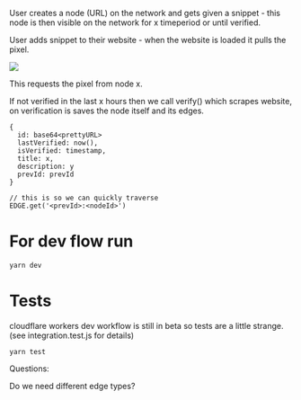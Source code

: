 User creates a node (URL) on the network and gets given a snippet - this node is then visible on the network for x timeperiod or until verified.

User adds snippet to their website - when the website is loaded it pulls the pixel.

<img src="/node/<nodeId>/pixel?forked=prevId"/>

This requests the pixel from node x.

If not verified in the last x hours then we call verify() which scrapes website, on verification is saves the node itself and its edges.

```
{
  id: base64<prettyURL>
  lastVerified: now(),
  isVerified: timestamp,
  title: x,
  description: y
  prevId: prevId
}
```

```
// this is so we can quickly traverse
EDGE.get('<prevId>:<nodeId>')
```

# For dev flow run

```
yarn dev
```

# Tests

cloudflare workers dev workflow is still in beta so tests are a little strange. (see integration.test.js for details)

```
yarn test
```

Questions:

Do we need different edge types?
